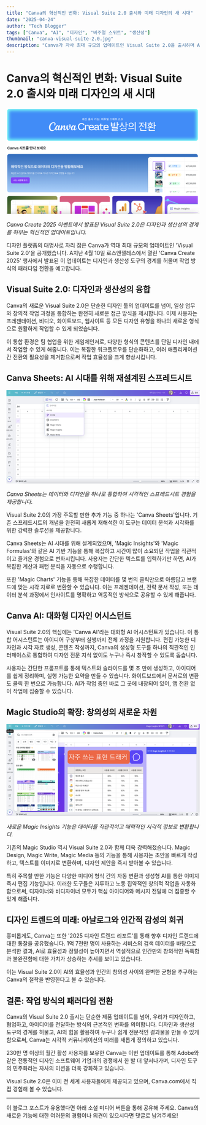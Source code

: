 ```yaml
---
title: "Canva의 혁신적인 변화: Visual Suite 2.0 출시와 미래 디자인의 새 시대"
date: "2025-04-24"
author: "Tech Blogger"
tags: ["Canva", "AI", "디자인", "비주얼 스위트", "생산성"]
thumbnail: "canva-visual-suite-2.0.jpg"
description: "Canva가 자사 최대 규모의 업데이트인 Visual Suite 2.0을 출시하며 AI 기반 디자인과 생산성 도구의 경계를 허물다"
---
```


# Canva의 혁신적인 변화: Visual Suite 2.0 출시와 미래 디자인의 새 시대

![Canva Visual Suite 2.0](../images/canva-create-2025.jpg)

*Canva Create 2025 이벤트에서 발표된 Visual Suite 2.0은 디자인과 생산성의 경계를 허무는 혁신적인 업데이트입니다.*

디자인 플랫폼의 대명사로 자리 잡은 Canva가 역대 최대 규모의 업데이트인 'Visual Suite 2.0'을 공개했습니다. A지난 4월 10일 로스앤젤레스에서 열린 'Canva Create 2025' 행사에서 발표된 이 업데이트는 디자인과 생산성 도구의 경계를 허물며 작업 방식의 패러다임 전환을 예고합니다.

## Visual Suite 2.0: 디자인과 생산성의 융합

Canva의 새로운 Visual Suite 2.0은 단순한 디자인 툴의 업데이트를 넘어, 일상 업무와 창의적 작업 과정을 통합하는 완전히 새로운 접근 방식을 제시합니다. 이제 사용자는 프레젠테이션, 비디오, 화이트보드, 웹사이트 등 모든 디자인 유형을 하나의 새로운 형식으로 원활하게 작업할 수 있게 되었습니다.

이 통합 환경은 팀 협업을 위한 게임체인저로, 다양한 형식의 콘텐츠를 단일 디자인 내에서 작업할 수 있게 해줍니다. 이는 복잡한 워크플로우를 단순화하고, 여러 애플리케이션 간 전환의 필요성을 제거함으로써 작업 효율성을 크게 향상시킵니다.

## Canva Sheets: AI 시대를 위해 재설계된 스프레드시트

![Canva Sheets](../images/canva-sheets.jpg)

*Canva Sheets는 데이터와 디자인을 하나로 통합하여 시각적인 스프레드시트 경험을 제공합니다.*

Visual Suite 2.0의 가장 주목할 만한 추가 기능 중 하나는 'Canva Sheets'입니다. 기존 스프레드시트의 개념을 완전히 새롭게 재해석한 이 도구는 데이터 분석과 시각화를 위한 강력한 솔루션을 제공합니다.

Canva Sheets는 AI 시대를 위해 설계되었으며, 'Magic Insights'와 'Magic Formulas'와 같은 AI 기반 기능을 통해 복잡하고 시간이 많이 소요되던 작업을 직관적이고 즐거운 경험으로 변화시킵니다. 사용자는 간단한 텍스트를 입력하기만 하면, AI가 복잡한 계산과 패턴 분석을 자동으로 수행합니다.

또한 'Magic Charts' 기능을 통해 복잡한 데이터를 몇 번의 클릭만으로 아름답고 브랜드에 맞는 시각 자료로 변환할 수 있습니다. 이는 프레젠테이션, 전략 문서 작성, 또는 데이터 분석 과정에서 인사이트를 명확하고 역동적인 방식으로 공유할 수 있게 해줍니다.

## Canva AI: 대화형 디자인 어시스턴트

Visual Suite 2.0의 핵심에는 'Canva AI'라는 대화형 AI 어시스턴트가 있습니다. 이 통합 어시스턴트는 아이디어 구상부터 실행까지 전체 과정을 지원합니다. 편집 가능한 디자인과 시각 자료 생성, 콘텐츠 작성까지, Canva의 생성형 도구를 하나의 직관적인 인터페이스로 통합하여 디자인 전문 지식 없이도 누구나 즉시 창작할 수 있도록 돕습니다.

사용자는 간단한 프롬프트를 통해 텍스트와 슬라이드를 몇 초 만에 생성하고, 아이디어를 쉽게 정리하며, 실행 가능한 요약을 만들 수 있습니다. 화이트보드에서 문서로의 변환도 클릭 한 번으로 가능합니다. AI가 작업 중인 바로 그 곳에 내장되어 있어, 앱 전환 없이 작업에 집중할 수 있습니다.

## Magic Studio의 확장: 창의성의 새로운 차원

![Canva Magic Insights](../images/canva-magic-insights.jpg)

*새로운 Magic Insights 기능은 데이터를 직관적이고 매력적인 시각적 정보로 변환합니다.*

기존의 Magic Studio 역시 Visual Suite 2.0과 함께 더욱 강력해졌습니다. Magic Design, Magic Write, Magic Media 등의 기능을 통해 사용자는 초안을 빠르게 작성하고, 텍스트를 이미지로 변환하며, 디자인 제안을 즉시 받아볼 수 있습니다.

특히 주목할 만한 기능은 다양한 미디어 형식 간의 자동 변환과 생성형 AI를 통한 이미지 즉시 편집 기능입니다. 이러한 도구들은 지루하고 노동 집약적인 창의적 작업을 자동화함으로써, 디자이너와 비디자이너 모두가 핵심 아이디어와 메시지 전달에 더 집중할 수 있게 해줍니다.

## 디자인 트렌드의 미래: 아날로그와 인간적 감성의 회귀

흥미롭게도, Canva는 또한 '2025 디자인 트렌드 리포트'를 통해 향후 디자인 트렌드에 대한 통찰을 공유했습니다. 1억 7천만 명이 사용하는 서비스의 검색 데이터를 바탕으로 분석한 결과, AI로 효율성과 정밀성이 높아지면서 역설적으로 인간만의 창의적인 독특함과 불완전함에 대한 가치가 상승하는 추세를 보이고 있습니다.

이는 Visual Suite 2.0이 AI의 효율성과 인간의 창의성 사이의 완벽한 균형을 추구하는 Canva의 철학을 반영한다고 볼 수 있습니다.

## 결론: 작업 방식의 패러다임 전환

Canva의 Visual Suite 2.0 출시는 단순한 제품 업데이트를 넘어, 우리가 디자인하고, 협업하고, 아이디어를 전달하는 방식의 근본적인 변화를 의미합니다. 디자인과 생산성 도구의 경계를 허물고, AI의 힘을 활용하여 누구나 쉽게 전문적인 결과물을 만들 수 있게 함으로써, Canva는 시각적 커뮤니케이션의 미래를 새롭게 정의하고 있습니다.

230만 명 이상의 월간 활성 사용자를 보유한 Canva는 이번 업데이트를 통해 Adobe와 같은 전통적인 디자인 소프트웨어 기업과의 경쟁에서 한 발 더 앞서나가며, 디자인 도구의 민주화라는 자사의 미션을 더욱 강화하고 있습니다.

Visual Suite 2.0은 이미 전 세계 사용자들에게 제공되고 있으며, Canva.com에서 직접 경험해 볼 수 있습니다.

---

이 블로그 포스트가 유용했다면 아래 소셜 미디어 버튼을 통해 공유해 주세요. Canva의 새로운 기능에 대한 여러분의 경험이나 의견이 있으시다면 댓글로 남겨주세요!
